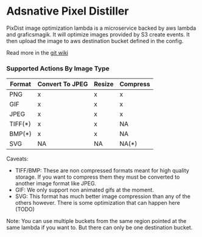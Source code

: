 # Adsnative Pixel Distiller

PixDist image optimization lambda is a microservice backed by aws lambda and graficsmagik. It will optimize images provided by S3 create events. It then upload the image to aws destination bucket defined in the config.

Read more in the [git wiki](https://github.com/picatcha/adsnative_imagemagic/wiki)

### Supported Actions By Image Type

Format | Convert To JPEG | Resize | Compress
-------|-----------------|--------|---------
PNG    |       x         |   x    |    x
GIF    |       x         |   x    |    x
JPEG   |       x         |   x    |    x
TIFF(*)|       x         |   x    |    NA
BMP(*) |       x         |   x    |    NA
SVG    |       NA        |   NA   |    NA(*)


Caveats:
* TIFF/BMP: These are non compressed formats meant for high quality storage.
If you want to compress them they must be converted to another image format like JPEG.
* GIF: We only support non animated gifs at the moment.
* SVG: This format has much better image compression than any of the others however.
There is some optimization that can happen here (TODO)

Note: You can use multiple buckets from the same region pointed at the same lambda if you want to. But there can only be one destination bucket.
